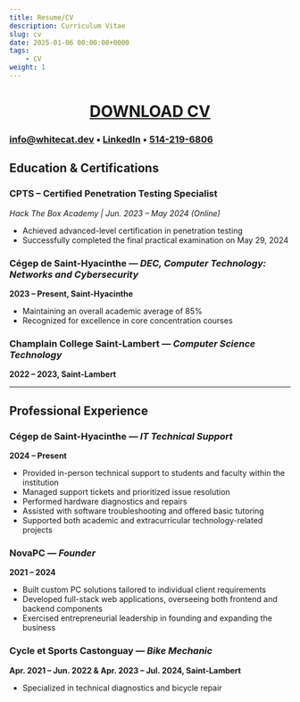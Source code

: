 ```yaml
---
title: Resume/CV
description: Curriculum Vitae 
slug: cv
date: 2025-01-06 00:00:00+0000
tags:
    - CV
weight: 1
---
```

<div style="text-align: center;">

# [DOWNLOAD CV](2025.pdf)

</div>

### [info@whitecat.dev](mailto:info@whitecat.dev) • [LinkedIn](https://www.linkedin.com/in/charlesmcleansec/) • [514-219-6806](tel:+1-514-219-6806)


## **Education & Certifications**

### **CPTS – Certified Penetration Testing Specialist**  
*Hack The Box Academy | Jun. 2023 – May 2024 (Online)*  
- Achieved advanced-level certification in penetration testing  
- Successfully completed the final practical examination on May 29, 2024  

### **Cégep de Saint-Hyacinthe** — *DEC, Computer Technology: Networks and Cybersecurity*  
**2023 – Present, Saint-Hyacinthe**  
- Maintaining an overall academic average of 85%  
- Recognized for excellence in core concentration courses  

### **Champlain College Saint-Lambert** — *Computer Science Technology*  
**2022 – 2023, Saint-Lambert**

---

## **Professional Experience**

### **Cégep de Saint-Hyacinthe** — *IT Technical Support*  
**2024 – Present**  
- Provided in-person technical support to students and faculty within the institution  
- Managed support tickets and prioritized issue resolution  
- Performed hardware diagnostics and repairs  
- Assisted with software troubleshooting and offered basic tutoring  
- Supported both academic and extracurricular technology-related projects

### **NovaPC** — *Founder*  
**2021 – 2024**  
- Built custom PC solutions tailored to individual client requirements  
- Developed full-stack web applications, overseeing both frontend and backend components  
- Exercised entrepreneurial leadership in founding and expanding the business  

### **Cycle et Sports Castonguay** — *Bike Mechanic*  
**Apr. 2021 – Jun. 2022 & Apr. 2023 – Jul. 2024, Saint-Lambert**  
- Specialized in technical diagnostics and bicycle repair  
